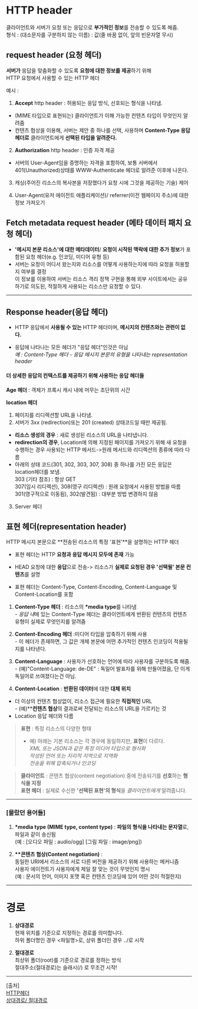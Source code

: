 # HTTP header  
클라이언트와 서버가 요청 또는 응답으로 **부가적인 정보**를 전송할 수 있도록 해줌.    
형식 : (대소문자를 구분하지 않는 이름) : 값(줄 바꿈 없이, 앞의 빈문자열 무시)    

## request header (요청 헤더)  
**서버가** 응답을 맞춤화할 수 있도록 **요청에 대한 정보를 제공**하기 위해  
HTTP 요청에서 사용할 수 있는 HTTP 헤더  

예시 : 
1. **Accept** http header : 허용되는 응답 방식, 선호되는 형식을 나타냄.  
- (MIME 타입으로 표현되는) 클라이언트가 이해 가능한 컨텐츠 타입이 무엇인지 알려줌  
- 컨텐츠 협상을 이용해, 서버는 제안 중 하나를 선택, 사용하며 **Content-Type 응답 헤더로** 클라이언트에게 **선택된 타입을 알려준다.**  

2. **Authorization** http header : 인증 자격 제공  
- 서버의 User-Agent임을 증명하는 자격을 포함하여, 보통 서버에서 401(Unauthorized)상태를 WWW-Authenticate 헤더로 알려준 이후에 나온다.  

3. 캐싱(주어진 리소스의 복사본을 저장했다가 요청 시에 그것을 제공하는 기술) 제어   

4. User-Agent(유저 에이전트 애플리케이션)/ referrer(이전 웹페이지 주소)에 대한 정보 가져오기  

## Fetch metadata request header (메타 데이터 패치 요청 헤더)  
- **'메시지 본문 리소스'에 대한 메타데이터**/ **요청이 시작된 맥락에 대한 추가 정보**가 포함된 요청 헤더(e.g. 인코딩, 미디어 유형 등)  
- 서버는 요청이 어디서 왔는지와 리소스를 어떻게 사용하는지에 따라 요청을 허용할지 여부를 결정  
이 정보를 이용하여 서버는 리소스 격리 정책 구현을 통해 외부 사이트에서는 공유하기로 의도된, 적절하게 사용되는 리소스만 요청할 수 있다.  

---

## Response header(응답 헤더)  
- HTTP 응답에서 **사용될 수 있는** HTTP 헤더이며, **메시지의 컨텐츠와는 관련이 없다.**  

- 응답에 나타나는 모든 헤더가 "응답 헤더"인것은 아님  
*예 : Content-Type 헤더 - 응답 메시지 본문의 유형을 나타내는 representation header*  

#### 더 상세한 응답의 컨텍스트를 제공하기 위해 사용하는 응답 헤더들  
**Age 헤더** : 객체가 프록시 캐시 내에 머무는 초단위의 시간  

**location 헤더**  
1.  페이지를 리디렉션할 URL을 나타냄.  
2. 서버가 3xx (redirection)또는 201 (created) 상태코드일 때만 제공됨.  
- **리소스 생성의 경우** : 새로 생성된 리소스의 URL을 나타냅니다.
- **redirection의 경우**, Location에 의해 지정된 페이지를 가져오기 위해 새 요청을 수행하는 경우 사용되는 HTTP 메서드->원래 메서드와 리디렉션의 종류에 따라 다름  
- 아래의 상태 코드(301, 302, 303, 307, 308) 중 하나를 가진 모든 응답은 location헤더를 보냄.  
303 (기타 참조) : 항상 GET  
307(임시 리디렉션), 308(영구 리디렉션) : 원래 요청에서 사용된 방법을 따름  
301(영구적으로 이동됨), 302(발견됨) : 대부분 방법 변경하지 않음

3. Server 헤더  



## 표현 헤더(representation header)
HTTP 메시지 본문으로 **전송된 리소스의 특정 '표현'**을 설명하는 HTTP 헤더  
- 표현 헤더는 HTTP **요청과 응답 메시지 모두에 존재** 가능   
- HEAD 요청에 대한 **응답**으로 전송-> 리소스가 **실제로 요청된 경우 '선택될' 본문 컨텐츠**를 설명

- 표현 헤더는 Content-Type, Content-Encoding, Content-Language 및 Content-Location를 포함
1. **Content-Type 헤더** :  리소스의 **\*media type**를 나타냄  
\- *응답 내*에 있는 Content-Type 헤더는 클라이언트에게 반환된 컨텐츠의 컨텐츠 유형이 실제로 무엇인지를 알려줌  

2. **Content-Encoding 헤더** :미디어 타입을 압축하기 위해 사용  
\- 이 헤더가 존재하면, 그 값은 개체 본문에 어떤 추가적인 컨텐츠 인코딩이 적용될지를 나타낸다.  

3. **Content-Language** : 사용자가 선호하는 언어에 따라 사용자를 구분하도록 해줌.  
\- (예)"Content-Language: de-DE" : 독일어 발표자를 위해 만들어졌음, 단 이게 독일어로 쓰여졌다는건 아님.  

4. **Content-Location** : **반환된 데이터**에 대한 **대체 위치**  
- 더 이상의 컨텐츠 협상없이, 리소스 접근에 필요한 **직접적인** URL  
\- (예)\*\***컨텐츠 협상**의 결과로써 전달되는 리소스의 URL을 가르키는 것  
- Location 응답 헤더와 다름  

 
>**표현** : 특정 리소스의 다양한 형태    
>- 예) 아래는 기본 리소스는 각 경우에 동일하지만, **표현**이 다르다.  
*XML 또는 JSON과 같은 특정 미디어 타입으로 형식화*  
*작성된 언어 또는 지리적 지역으로 지역화*  
*전송을 위해 압축되거나 인코딩* 

>**클라이언트** : 콘텐츠 협상(content negotiation) 중에 전송되기를 **선호**하는 **형식을 지정**   
> **표현 헤더** : 실제로 수신한 **'선택된 표현'의 형식**을 *클라이언트에게* 알려줍니다. 

---  
### [몰랐던 용어들]  

1. **\*media type (MIME type, content type)** : **파일의 형식을 나타내는 문자열**로, 파일과 같이 송신됨  
(예 : [오디오 파일 : audio/ogg] [그림 파일 : image/png])

2. **\*\*콘텐츠 협상(Content negotiation)** :   
동일한 URI에서 리소스의 서로 다른 버전을 제공하기 위해 사용하는 메커니즘  
사용자 에이전트가 사용자에게 제일 잘 맞는 것이 무엇인지 명시  
(예 : 문서의 언어, 이미지 포맷 혹은 컨텐츠 인코딩에 있어 어떤 것이 적절한지)

---


# 경로
1. **상대경로**  
현재 위치를 기준으로 지정하는 경로를 의미합니다.  
하위 폴더명인 경우 <파일명>로, 상위 폴더인 경우 ../로 시작

2. **절대경로**  
최상위 폴더(root)를 기준으로 경로를 정하는 방식  
절대주소(절대경로)는 슬래시(/) 로 무조건 시작!  

---
[출처]  
[HTTP헤더](https://developer.mozilla.org/ko/docs/Web/HTTP/Headers)  
[상대경로/ 절대경로 ](https://www.inflearn.com/blogs/1284) 